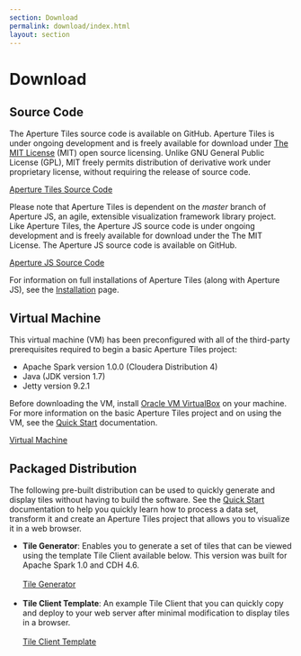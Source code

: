 ```yaml
---
section: Download
permalink: download/index.html
layout: section
---
```


Download
============================

## Source Code ##

The Aperture Tiles source code is available on GitHub. Aperture Tiles is under ongoing development and is freely available for download under [The MIT License](http://www.opensource.org/licenses/MIT) (MIT) open source licensing. Unlike GNU General Public License (GPL), MIT freely permits distribution of derivative work under proprietary license, without requiring the release of source code.

<a href="https://github.com/oculusinfo/aperture-tiles" class="download-link">Aperture Tiles Source Code</a>

Please note that Aperture Tiles is dependent on the *master* branch of Aperture JS, an agile, extensible visualization framework library project. Like Aperture Tiles, the Aperture JS source code is under ongoing development and is freely available for download under the The MIT License. The Aperture JS source code is available on GitHub.

<a href="https://github.com/oculusinfo/aperturejs/tree/master" class="download-link">Aperture JS Source Code</a>

For information on full installations of Aperture Tiles (along with Aperture JS), see the [Installation](../documentation/installation/) page.

## Virtual Machine ##

This virtual machine (VM) has been preconfigured with all of the third-party prerequisites required to begin a basic Aperture Tiles project:

- Apache Spark version 1.0.0 (Cloudera Distribution 4)
- Java (JDK version 1.7)
- Jetty version 9.2.1

Before downloading the VM, install [Oracle VM VirtualBox](https://www.virtualbox.org/) on your machine. For more information on the basic Aperture Tiles project and on using the VM, see the [Quick Start](../documentation/quickstart/#virtual-machine) documentation.

<a href="http://assets.oculusinfo.com/tiles/downloads/tile-vm-0.3.1.ova" class="download-link">Virtual Machine</a>

## Packaged Distribution ##

The following pre-built distribution can be used to quickly generate and display tiles without having to build the software. See the [Quick Start](../documentation/quickstart) documentation to help you quickly learn how to process a data set, transform it and create an Aperture Tiles project that allows you to visualize it in a web browser.

- **Tile Generator**: Enables you to generate a set of tiles that can be viewed using the template Tile Client available below. This version was built for Apache Spark 1.0 and CDH 4.6.
	<br/><br/><a href="http://assets.oculusinfo.com/tiles/downloads/tile-generator-0.3-dist.zip" class="download-link">Tile Generator</a><br/><br/>
- **Tile Client Template**: An example Tile Client that you can quickly copy and deploy to your web server after minimal modification to display tiles in a browser.
	<br/><br/><a href="http://assets.oculusinfo.com/tiles/downloads/tile-server-0.3-dist.zip" class="download-link">Tile Client Template</a>
